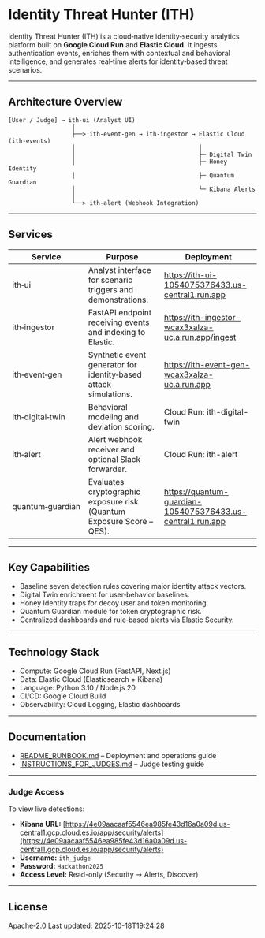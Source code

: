 # Identity Threat Hunter (ITH)

Identity Threat Hunter (ITH) is a cloud‑native identity‑security analytics platform built on **Google Cloud Run** and **Elastic Cloud**. 
It ingests authentication events, enriches them with contextual and behavioral intelligence, and generates real‑time alerts for identity‑based threat scenarios. 

---

## Architecture Overview

```
[User / Judge] → ith‑ui (Analyst UI)
                  │
                  ├──> ith‑event‑gen → ith‑ingestor → Elastic Cloud (ith‑events)
                  │                                   │
                  │                                   ├─ Digital Twin
                  │                                   ├─ Honey Identity
                  │                                   ├─ Quantum Guardian
                  │                                   └─ Kibana Alerts
                  │
                  └──> ith‑alert (Webhook Integration)
```

---

## Services

| Service | Purpose | Deployment |
|----------|----------|------------|
| ith‑ui | Analyst interface for scenario triggers and demonstrations. | https://ith-ui-1054075376433.us-central1.run.app |
| ith‑ingestor | FastAPI endpoint receiving events and indexing to Elastic. | https://ith-ingestor-wcax3xalza-uc.a.run.app/ingest |
| ith‑event‑gen | Synthetic event generator for identity‑based attack simulations. | https://ith-event-gen-wcax3xalza-uc.a.run.app |
| ith‑digital‑twin | Behavioral modeling and deviation scoring. | Cloud Run: ith-digital-twin |
| ith‑alert | Alert webhook receiver and optional Slack forwarder. | Cloud Run: ith-alert |
| quantum‑guardian | Evaluates cryptographic exposure risk (Quantum Exposure Score – QES). | https://quantum-guardian-1054075376433.us-central1.run.app |

---

## Key Capabilities

- Baseline seven detection rules covering major identity attack vectors.  
- Digital Twin enrichment for user‑behavior baselines.  
- Honey Identity traps for decoy user and token monitoring.  
- Quantum Guardian module for token cryptographic risk.  
- Centralized dashboards and rule‑based alerts via Elastic Security.

---

## Technology Stack

- Compute: Google Cloud Run (FastAPI, Next.js)  
- Data: Elastic Cloud (Elasticsearch + Kibana)  
- Language: Python 3.10 / Node.js 20  
- CI/CD: Google Cloud Build  
- Observability: Cloud Logging, Elastic dashboards

---

## Documentation

- [README_RUNBOOK.md](README_RUNBOOK.md) – Deployment and operations guide  
- [INSTRUCTIONS_FOR_JUDGES.md](INSTRUCTIONS_FOR_JUDGES.md) – Judge testing guide

---

### Judge Access
To view live detections:

- **Kibana URL:** [https://4e09aacaaf5546ea985fe43d16a0a09d.us-central1.gcp.cloud.es.io/app/security/alerts](https://4e09aacaaf5546ea985fe43d16a0a09d.us-central1.gcp.cloud.es.io/app/security/alerts)
- **Username:** `ith_judge`
- **Password:** `Hackathon2025`
- **Access Level:** Read-only (Security → Alerts, Discover)

---

## License

Apache‑2.0
L a s t   u p d a t e d :   2 0 2 5 - 1 0 - 1 8 T 1 9 : 2 4 : 2 8  
 